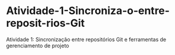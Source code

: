 # Atividade-1-Sincroniza-o-entre-reposit-rios-Git
Atividade 1: Sincronização entre repositórios Git e ferramentas de gerenciamento de projeto
